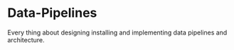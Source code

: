 # Data-Pipelines
Every thing about designing installing and implementing data pipelines  and architecture.

